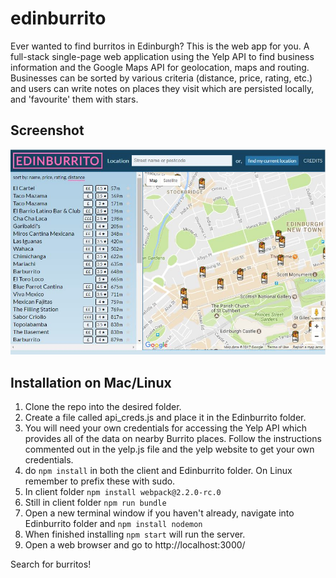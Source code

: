 # edinburrito
Ever wanted to find burritos in Edinburgh? This is the web app for you.
A full-stack single-page web application using the Yelp API to find business information and the Google Maps API for geolocation, maps and routing. Businesses can be sorted by various criteria (distance, price, rating, etc.) and users can write notes on places they visit which are persisted locally, and 'favourite' them with stars.

## Screenshot
![Main Screen](Screenshot.JPG "Main Screen")

## Installation on Mac/Linux
1) Clone the repo into the desired folder.
2) Create a file called api_creds.js and place it in the Edinburrito folder. 
3) You will need your own credentials for accessing the Yelp API which provides all of the data on nearby Burrito places. Follow the instructions commented out in the yelp.js file and the yelp website to get your own credentials. 
4) do `npm install` in both the client and Edinburrito folder. On Linux remember to prefix these with sudo.
5) In client folder `npm install webpack@2.2.0-rc.0`
6) Still in client folder `npm run bundle`
7) Open a new terminal window if you haven't already, navigate into Edinburrito folder and `npm install nodemon`
8) When finished installing `npm start` will run the server.
9) Open a web browser and go to http://localhost:3000/

Search for burritos!